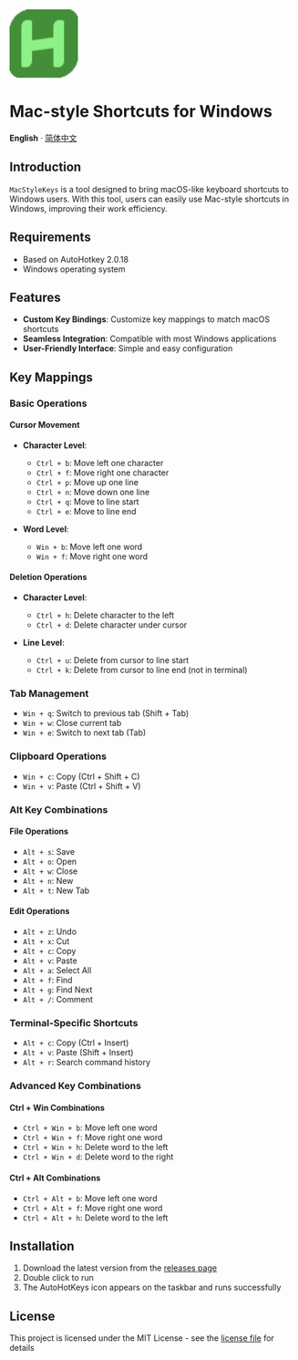 <img height="120" src="./assets/AutoHotkey2 64x64.png">

# Mac-style Shortcuts for Windows
<!-- # MacStyleKeys-By-Win -->

**English** · [简体中文](./README.zh-CN.md)

<!-- **简体中文** · [English](./README.md) -->

## Introduction
`MacStyleKeys` is a tool designed to bring macOS-like keyboard shortcuts to Windows users. With this tool, users can easily use Mac-style shortcuts in Windows, improving their work efficiency.

## Requirements
- Based on AutoHotkey 2.0.18
- Windows operating system

## Features
- **Custom Key Bindings**: Customize key mappings to match macOS shortcuts
- **Seamless Integration**: Compatible with most Windows applications
- **User-Friendly Interface**: Simple and easy configuration

## Key Mappings

### Basic Operations
#### Cursor Movement
- **Character Level**:
  - `Ctrl + b`: Move left one character
  - `Ctrl + f`: Move right one character
  - `Ctrl + p`: Move up one line
  - `Ctrl + n`: Move down one line
  - `Ctrl + q`: Move to line start
  - `Ctrl + e`: Move to line end

- **Word Level**:
  - `Win + b`: Move left one word
  - `Win + f`: Move right one word

#### Deletion Operations
- **Character Level**:
  - `Ctrl + h`: Delete character to the left
  - `Ctrl + d`: Delete character under cursor

- **Line Level**:
  - `Ctrl + u`: Delete from cursor to line start
  - `Ctrl + k`: Delete from cursor to line end (not in terminal)

### Tab Management
- `Win + q`: Switch to previous tab (Shift + Tab)
- `Win + w`: Close current tab
- `Win + e`: Switch to next tab (Tab)

### Clipboard Operations
- `Win + c`: Copy (Ctrl + Shift + C)
- `Win + v`: Paste (Ctrl + Shift + V)

### Alt Key Combinations
#### File Operations
- `Alt + s`: Save
- `Alt + o`: Open
- `Alt + w`: Close
- `Alt + n`: New
- `Alt + t`: New Tab

#### Edit Operations
- `Alt + z`: Undo
- `Alt + x`: Cut
- `Alt + c`: Copy
- `Alt + v`: Paste
- `Alt + a`: Select All
- `Alt + f`: Find
- `Alt + g`: Find Next
- `Alt + /`: Comment

### Terminal-Specific Shortcuts
- `Alt + c`: Copy (Ctrl + Insert)
- `Alt + v`: Paste (Shift + Insert)
- `Alt + r`: Search command history

### Advanced Key Combinations
#### Ctrl + Win Combinations
- `Ctrl + Win + b`: Move left one word
- `Ctrl + Win + f`: Move right one word
- `Ctrl + Win + h`: Delete word to the left
- `Ctrl + Win + d`: Delete word to the right

#### Ctrl + Alt Combinations
- `Ctrl + Alt + b`: Move left one word
- `Ctrl + Alt + f`: Move right one word
- `Ctrl + Alt + h`: Delete word to the left

## Installation
1. Download the latest version from the [releases page](https://github.com/frankervo/MacStyleKeys-By-Win/releases)
2. Double click to run
3. The AutoHotKeys icon appears on the taskbar and runs successfully

## License
This project is licensed under the MIT License - see the [license file](https://github.com/frankervo/MacStyleKeys-By-Win?tab=MIT-1-ov-file#readme) for details
